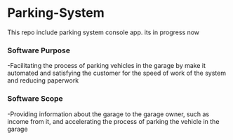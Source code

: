 # Parking-System
This repo include parking system console app. its in progress now 
### Software Purpose
-Facilitating the process of parking vehicles in the garage by make it automated and satisfying the customer for the speed of work of the system and reducing paperwork
### Software Scope
-Providing information about the garage to the garage owner, such as income from it, and accelerating the process of parking the vehicle in the garage

